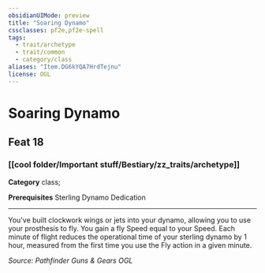 ```yaml
---
obsidianUIMode: preview
title: "Soaring Dynamo"
cssclasses: pf2e,pf2e-spell
tags:
  - trait/archetype
  - trait/common
  - category/class
aliases: "Item.DG6kYQA7HrdTejnu"
license: OGL
---
```

# Soaring Dynamo
## Feat 18
### [[cool folder/Important stuff/Bestiary/zz_traits/archetype]]

**Category** class; 



**Prerequisites** Sterling Dynamo Dedication
* * *
You've built clockwork wings or jets into your dynamo, allowing you to use your prosthesis to fly. You gain a fly Speed equal to your Speed. Each minute of flight reduces the operational time of your sterling dynamo by 1 hour, measured from the first time you use the Fly action in a given minute.

*Source: Pathfinder Guns & Gears*
*OGL*